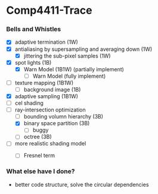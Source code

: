 # Comp4411-Trace

### Bells and Whistles
- [x] adaptive termination (1W)
- [x] antialiasing by supersampling and averaging down (1W)
    - [x] jittering the sub-pixel samples (1W)
- [x] spot lights (1B)
    - [x] Warn Model (1B1W) (partially implement)
        - [ ] Warn Model (fully implement)
- [ ] texture mapping (1B1W)
    - [ ] background image (1B)
- [x] adaptive sampling (1B1W)
- [ ] cel shading 
- [ ] ray-intersection optimization
    - [ ] bounding volumn hierarchy (3B)
    - [x] binary space partition (3B)
        - [ ] buggy
    - [ ] octree (3B)
- [ ] more realistic shading model
    - [ ] Fresnel term


### What else have I done?
- better code structure, solve the circular dependencies